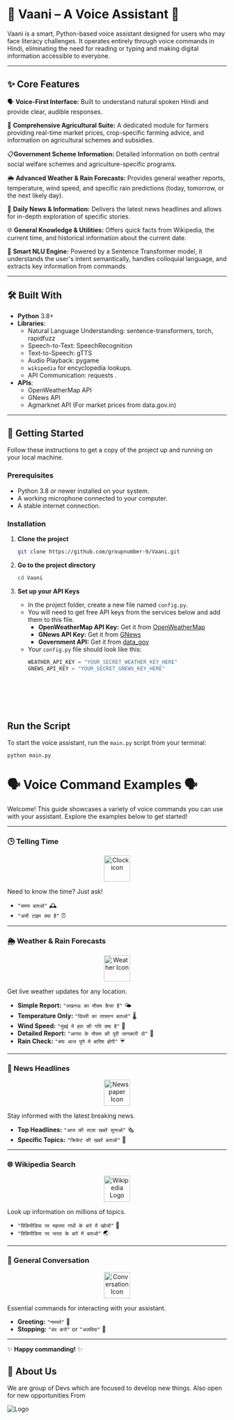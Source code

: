 # 🤖 Vaani – A Voice Assistant 💬

Vaani is a smart, Python-based voice assistant designed for users who may face literacy challenges. It operates entirely through voice commands in Hindi, eliminating the need for reading or typing and making digital information accessible to everyone.

---
## ✨ Core Features
🗣️ **Voice-First Interface:** Built to understand natural spoken Hindi and provide clear, audible responses.

🌾 **Comprehensive Agricultural Suite:** A dedicated module for farmers providing real-time market prices, crop-specific farming advice, and information on agricultural schemes and subsidies.

📋**Government Scheme Information:** Detailed information on both central social welfare schemes and agriculture-specific programs.

🌦️ **Advanced Weather & Rain Forecasts:** Provides general weather reports, temperature, wind speed, and specific rain predictions (today, tomorrow, or the next likely day).

📰 **Daily News & Information:** Delivers the latest news headlines and allows for in-depth exploration of specific stories.

🌐 **General Knowledge & Utilities:** Offers quick facts from Wikipedia, the current time, and historical information about the current date.

🧠 **Smart NLU Engine:** Powered by a Sentence Transformer model, it understands the user's intent semantically, handles colloquial language, and extracts key information from commands.



---
## 🛠️ Built With

* **Python** 3.8+
* **Libraries**:
    * Natural Language Understanding: sentence-transformers, torch, rapidfuzz
    * Speech-to-Text: SpeechRecognition
    * Text-to-Speech: gTTS
    * Audio Playback: pygame
    * `wikipedia` for encyclopedia lookups.
    * API Communication: requests .
* **APIs**:
    * OpenWeatherMap API
    * GNews API
    * Agmarknet API (For market prices from data.gov.in)
      

---
## 🚀 Getting Started

Follow these instructions to get a copy of the project up and running on your local machine.

### Prerequisites

* Python 3.8 or newer installed on your system.
* A working microphone connected to your computer.
* A stable internet connection.

### Installation

1.  **Clone the project**
    ```bash
    git clone https://github.com/groupnumber-9/Vaani.git
    ```

2.  **Go to the project directory**
    ```bash
    cd Vaani
    ```

3.  **Set up your API Keys**
    * In the project folder, create a new file named `config.py`.
    * You will need to get free API keys from the services below and add them to this file.
        * **OpenWeatherMap API Key:** Get it from [OpenWeatherMap](https://openweathermap.org/appid)
        * **GNews API Key:** Get it from [GNews](https://gnews.io/)
        * **Government API:**  Get it from [data_gov](https://data.gov.in)
    * Your `config.py` file should look like this:
        ```python
        WEATHER_API_KEY = "YOUR_SECRET_WEATHER_KEY_HERE"
        GNEWS_API_KEY = "YOUR_SECRET_GNEWS_KEY_HERE"
        ```
<br>
<br>


<br>
<br>

## Run the Script

To start the voice assistant, run the `main.py` script from your terminal:

```bash
python main.py
```


# 🗣️ Voice Command Examples 🗣️

Welcome! This guide showcases a variety of voice commands you can use with your assistant. Explore the examples below to get started!

---

### 🕒 Telling Time


  <p align="center">
  <img src="https://envs.sh/2mN.png" alt="Clock icon" width="60" height="60" />
</p>


Need to know the time? Just ask!

* `"समय बताओ"` 🕰️
* `"अभी टाइम क्या है"` ⏰

---

### 🌦️ Weather & Rain Forecasts

<p align="center">
  <img src="https://envs.sh/2mX.png" alt="Weather Icon" width="60"/>
</p>

Get live weather updates for any location.

* **Simple Report:** `"लखनऊ का मौसम कैसा है"` 🌤️
* **Temperature Only:** `"दिल्ली का तापमान बताओ"` 🌡️
* **Wind Speed:** `"मुंबई में हवा की गति क्या है"` 💨
* **Detailed Report:** `"आगरा के मौसम की पूरी जानकारी दो"` 📝
* **Rain Check:** `"क्या आज पुणे में बारिश होगी"` ☔

---

### 📰 News Headlines

<p align="center">
  <img src="https://envs.sh/2m6.png" alt="Newspaper Icon" width="60"/>
</p>

Stay informed with the latest breaking news.

* **Top Headlines:** `"आज की ताज़ा खबरें सुनाओ"` 🗞️
* **Specific Topics:** `"क्रिकेट की खबरें बताओ"` 🏏

---

### 🌐 Wikipedia Search

<p align="center">
  <img src="https://envs.sh/2ME.png" alt="Wikipedia Logo" width="60"/>
</p>

Look up information on millions of topics.

* `"विकिपीडिया पर महात्मा गांधी के बारे में खोजो"` 📜
* `"विकिपीडिया पर भारत के बारे में बताओ"` 🌏

---

### 👋 General Conversation

<p align="center">
  <img src="https://envs.sh/2MQ.png" alt="Conversation Icon" width="60"/>
</p>

Essential commands for interacting with your assistant.

* **Greeting:** `"नमस्ते"` 🙏
* **Stopping:** `"बंद करो"` or `"अलविदा"` 🛑

---
✨ **Happy commanding!** ✨



## 🚀 About Us
We are group of Devs which are focused to develop new things. Also open for new opportunities From 


![Logo](https://bbdu.ac.in/wp-content/uploads/2018/10/bbd-logo.png)
